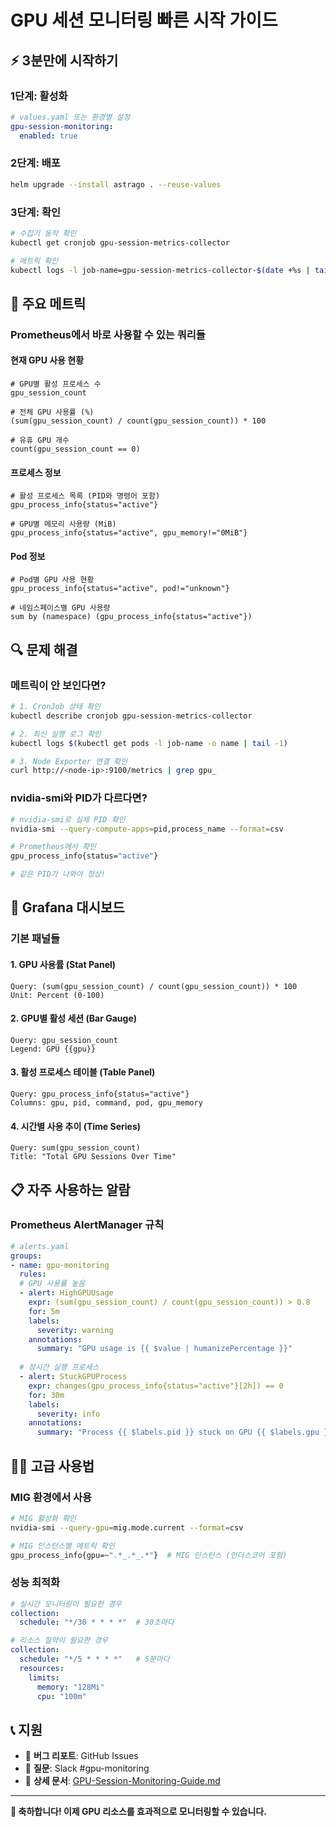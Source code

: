 # GPU 세션 모니터링 빠른 시작 가이드

## ⚡ 3분만에 시작하기

### 1단계: 활성화
```yaml
# values.yaml 또는 환경별 설정
gpu-session-monitoring:
  enabled: true
```

### 2단계: 배포
```bash
helm upgrade --install astrago . --reuse-values
```

### 3단계: 확인
```bash
# 수집기 동작 확인
kubectl get cronjob gpu-session-metrics-collector

# 메트릭 확인
kubectl logs -l job-name=gpu-session-metrics-collector-$(date +%s | tail -c 5)
```

## 🎯 주요 메트릭

### Prometheus에서 바로 사용할 수 있는 쿼리들

#### 현재 GPU 사용 현황
```prometheus
# GPU별 활성 프로세스 수
gpu_session_count

# 전체 GPU 사용률 (%)
(sum(gpu_session_count) / count(gpu_session_count)) * 100

# 유휴 GPU 개수
count(gpu_session_count == 0)
```

#### 프로세스 정보
```prometheus
# 활성 프로세스 목록 (PID와 명령어 포함)
gpu_process_info{status="active"}

# GPU별 메모리 사용량 (MiB)
gpu_process_info{status="active", gpu_memory!="0MiB"}
```

#### Pod 정보
```prometheus
# Pod별 GPU 사용 현황  
gpu_process_info{status="active", pod!="unknown"}

# 네임스페이스별 GPU 사용량
sum by (namespace) (gpu_process_info{status="active"})
```

## 🔍 문제 해결

### 메트릭이 안 보인다면?
```bash
# 1. CronJob 상태 확인
kubectl describe cronjob gpu-session-metrics-collector

# 2. 최신 실행 로그 확인
kubectl logs $(kubectl get pods -l job-name -o name | tail -1)

# 3. Node Exporter 연결 확인
curl http://<node-ip>:9100/metrics | grep gpu_
```

### nvidia-smi와 PID가 다르다면?
```bash
# nvidia-smi로 실제 PID 확인
nvidia-smi --query-compute-apps=pid,process_name --format=csv

# Prometheus에서 확인
gpu_process_info{status="active"}

# 같은 PID가 나와야 정상!
```

## 🎨 Grafana 대시보드

### 기본 패널들

#### 1. GPU 사용률 (Stat Panel)
```prometheus
Query: (sum(gpu_session_count) / count(gpu_session_count)) * 100
Unit: Percent (0-100)
```

#### 2. GPU별 활성 세션 (Bar Gauge)
```prometheus
Query: gpu_session_count
Legend: GPU {{gpu}}
```

#### 3. 활성 프로세스 테이블 (Table Panel)
```prometheus
Query: gpu_process_info{status="active"}
Columns: gpu, pid, command, pod, gpu_memory
```

#### 4. 시간별 사용 추이 (Time Series)
```prometheus
Query: sum(gpu_session_count)
Title: "Total GPU Sessions Over Time"
```

## 📋 자주 사용하는 알람

### Prometheus AlertManager 규칙

```yaml
# alerts.yaml
groups:
- name: gpu-monitoring
  rules:
  # GPU 사용률 높음
  - alert: HighGPUUsage
    expr: (sum(gpu_session_count) / count(gpu_session_count)) > 0.8
    for: 5m
    labels:
      severity: warning
    annotations:
      summary: "GPU usage is {{ $value | humanizePercentage }}"
      
  # 장시간 실행 프로세스
  - alert: StuckGPUProcess  
    expr: changes(gpu_process_info{status="active"}[2h]) == 0
    for: 30m
    labels:
      severity: info
    annotations:
      summary: "Process {{ $labels.pid }} stuck on GPU {{ $labels.gpu }}"
```

## 🏃‍♂️ 고급 사용법

### MIG 환경에서 사용
```bash
# MIG 활성화 확인
nvidia-smi --query-gpu=mig.mode.current --format=csv

# MIG 인스턴스별 메트릭 확인
gpu_process_info{gpu=~".*_.*_.*"}  # MIG 인스턴스 (언더스코어 포함)
```

### 성능 최적화
```yaml
# 실시간 모니터링이 필요한 경우
collection:
  schedule: "*/30 * * * *"  # 30초마다

# 리소스 절약이 필요한 경우  
collection:
  schedule: "*/5 * * * *"   # 5분마다
  resources:
    limits:
      memory: "128Mi"
      cpu: "100m"
```

## 📞 지원

- 🐛 **버그 리포트**: GitHub Issues
- 💬 **질문**: Slack #gpu-monitoring
- 📖 **상세 문서**: [GPU-Session-Monitoring-Guide.md](./GPU-Session-Monitoring-Guide.md)

---

**🎉 축하합니다! 이제 GPU 리소스를 효과적으로 모니터링할 수 있습니다.** 
